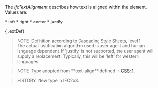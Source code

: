 The _IfcTextAlignment_ describes how text is aligned within the element. Values are:

\* left
\* right
\* center
\* justify

{ .extDef}
> NOTE&nbsp; Definition according to Cascading Style Sheets, level 1  
> The actual justification algorithm used is user agent and human language dependent. If 'justify' is not supported, the user agent will supply a replacement. Typically, this will be 'left' for western languages.

> NOTE&nbsp; Type adopted from \*\*text-align\*\* defined in [CSS-1](../../../bibliography.htm#CSS1).

> HISTORY&nbsp; New type in IFC2x3.
